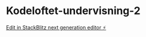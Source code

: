 # Kodeloftet-undervisning-2

[Edit in StackBlitz next generation editor ⚡️](https://stackblitz.com/~/github.com/Superkub/Kodeloftet-undervisning-2)
